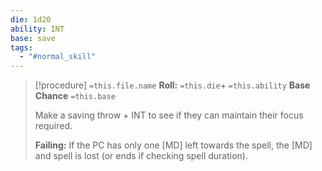 ```yaml
---
die: 1d20
ability: INT
base: save
tags:
  - "#normal_skill"
---
```




> [!procedure] `=this.file.name`
>**Roll:** `=this.die`+ `=this.ability`
>**Base Chance** `=this.base`
>
>Make a saving throw + INT to see if they can maintain their focus required. 
>
>**Failing:** If the PC has only one [MD] left towards the spell, the [MD] and spell is lost (or ends if checking spell duration).







 

